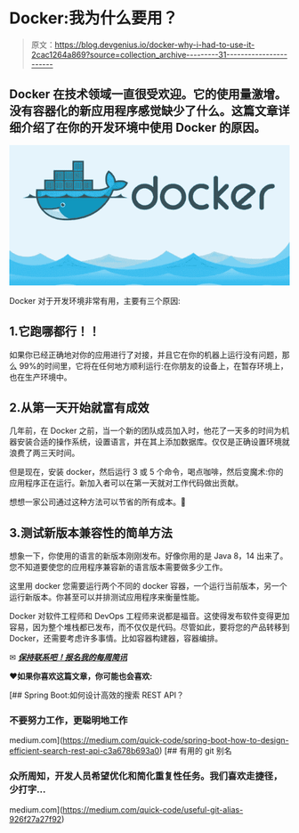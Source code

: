 # Docker:我为什么要用？

> 原文：<https://blog.devgenius.io/docker-why-i-had-to-use-it-2cac1264a869?source=collection_archive---------31----------------------->

## Docker 在技术领域一直很受欢迎。它的使用量激增。没有容器化的新应用程序感觉缺少了什么。这篇文章详细介绍了在你的开发环境中使用 Docker 的原因。

![](img/fc22c53bc2efa13ab2817d9736b31f54.png)

Docker 对于开发环境非常有用，主要有三个原因:

## 1.它跑哪都行！！

如果你已经正确地对你的应用进行了对接，并且它在你的机器上运行没有问题，那么 99%的时间里，它将在任何地方顺利运行:在你朋友的设备上，在暂存环境上，也在生产环境中。

## 2.从第一天开始就富有成效

几年前，在 Docker 之前，当一个新的团队成员加入时，他花了一天多的时间为机器安装合适的操作系统，设置语言，并在其上添加数据库。仅仅是正确设置环境就浪费了两三天时间。

但是现在，安装 docker，然后运行 3 或 5 个命令，喝点咖啡，然后变魔术:你的应用程序正在运行。新加入者可以在第一天就对工作代码做出贡献。

想想一家公司通过这种方法可以节省的所有成本。🤔

## 3.测试新版本兼容性的简单方法

想象一下，你使用的语言的新版本刚刚发布。好像你用的是 Java 8，14 出来了。您不知道要使您的应用程序兼容新的语言版本需要做多少工作。

这里用 docker 您需要运行两个不同的 docker 容器，一个运行当前版本，另一个运行新版本。你甚至可以并排测试应用程序来衡量性能。

Docker 对软件工程师和 DevOps 工程师来说都是福音。这使得发布软件变得更加容易，因为整个堆栈都已发布，而不仅仅是代码。尽管如此，要将您的产品转移到 Docker，还需要考虑许多事情。比如容器构建器，容器编排。

✉ [***保持联系吧！报名我的每周简讯***](https://softwaretipsandtricks.substack.com/)

**❤如果你喜欢这篇文章，你可能也会喜欢:**

[](https://medium.com/quick-code/spring-boot-how-to-design-efficient-search-rest-api-c3a678b693a0) [## Spring Boot:如何设计高效的搜索 REST API？

### 不要努力工作，更聪明地工作

medium.com](https://medium.com/quick-code/spring-boot-how-to-design-efficient-search-rest-api-c3a678b693a0) [](https://medium.com/quick-code/useful-git-alias-926f27a27f92) [## 有用的 git 别名

### 众所周知，开发人员希望优化和简化重复性任务。我们喜欢走捷径，少打字…

medium.com](https://medium.com/quick-code/useful-git-alias-926f27a27f92)